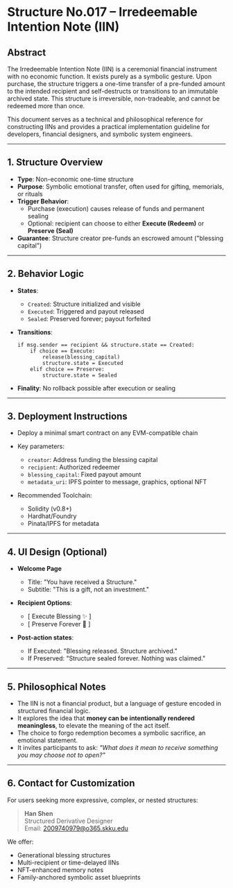 # Structure No.017 – Irredeemable Intention Note (IIN)

## Abstract

The Irredeemable Intention Note (IIN) is a ceremonial financial instrument with no economic function. It exists purely as a symbolic gesture. Upon purchase, the structure triggers a one-time transfer of a pre-funded amount to the intended recipient and self-destructs or transitions to an immutable archived state. This structure is irreversible, non-tradeable, and cannot be redeemed more than once.

This document serves as a technical and philosophical reference for constructing IINs and provides a practical implementation guideline for developers, financial designers, and symbolic system engineers.

---

## 1. Structure Overview

- **Type**: Non-economic one-time structure
- **Purpose**: Symbolic emotional transfer, often used for gifting, memorials, or rituals
- **Trigger Behavior**:
  - Purchase (execution) causes release of funds and permanent sealing
  - Optional: recipient can choose to either **Execute (Redeem)** or **Preserve (Seal)**
- **Guarantee**: Structure creator pre-funds an escrowed amount ("blessing capital")

---

## 2. Behavior Logic

- **States**:

  - `Created`: Structure initialized and visible
  - `Executed`: Triggered and payout released
  - `Sealed`: Preserved forever; payout forfeited

- **Transitions**:

  ```
  if msg.sender == recipient && structure.state == Created:
      if choice == Execute:
          release(blessing_capital)
          structure.state = Executed
      elif choice == Preserve:
          structure.state = Sealed
  ```

- **Finality**: No rollback possible after execution or sealing

---

## 3. Deployment Instructions

- Deploy a minimal smart contract on any EVM-compatible chain

- Key parameters:

  - `creator`: Address funding the blessing capital
  - `recipient`: Authorized redeemer
  - `blessing_capital`: Fixed payout amount
  - `metadata_uri`: IPFS pointer to message, graphics, optional NFT

- Recommended Toolchain:

  - Solidity (v0.8+)
  - Hardhat/Foundry
  - Pinata/IPFS for metadata

---

## 4. UI Design (Optional)

- **Welcome Page**

  - Title: "You have received a Structure."
  - Subtitle: "This is a gift, not an investment."

- **Recipient Options**:

  - [ Execute Blessing ✨ ]
  - [ Preserve Forever 🌌 ]

- **Post-action states**:

  - If Executed: "Blessing released. Structure archived."
  - If Preserved: "Structure sealed forever. Nothing was claimed."

---

## 5. Philosophical Notes

- The IIN is not a financial product, but a language of gesture encoded in structured financial logic.
- It explores the idea that **money can be intentionally rendered meaningless**, to elevate the meaning of the act itself.
- The choice to forgo redemption becomes a symbolic sacrifice, an emotional statement.
- It invites participants to ask: *"What does it mean to receive something you may choose not to open?"*

---

## 6. Contact for Customization

For users seeking more expressive, complex, or nested structures:

> **Han Shen**\
> Structured Derivative Designer\
> Email: [2009740979@o365.skku.edu](mailto:2009740979@o365.skku.edu)

We offer:

- Generational blessing structures
- Multi-recipient or time-delayed IINs
- NFT-enhanced memory notes
- Family-anchored symbolic asset blueprints

